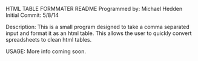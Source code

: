 HTML TABLE FORMMATER README
Programmed by: Michael Hedden
Initial Commit: 5/8/14

Description:
This is a small program designed to take a comma separated input and format it as an html table. This allows the user to quickly convert spreadsheets to clean html tables.

USAGE:
More info coming soon.
